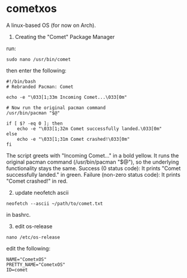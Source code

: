 # cometxos
A linux-based OS (for now on Arch).

1. Creating the "Comet" Package Manager

run:
```
sudo nano /usr/bin/comet
```
then enter the following:
```
#!/bin/bash
# Rebranded Pacman: Comet

echo -e "\033[1;33m Incoming Comet...\033[0m"

# Now run the original pacman command
/usr/bin/pacman "$@"

if [ $? -eq 0 ]; then
    echo -e "\033[1;32m Comet successfully landed.\033[0m"
else
    echo -e "\033[1;31m Comet crashed!\033[0m"
fi
```

The script greets with "Incoming Comet..." in a bold yellow.
It runs the original pacman command (/usr/bin/pacman "$@"), so the underlying functionality stays the same.
Success (0 status code): It prints "Comet successfully landed." in green.
Failure (non-zero status code): It prints "Comet crashed!" in red.

2. update neofetch ascii

```
neofetch --ascii ~/path/to/comet.txt
```
in bashrc.

3. edit os-release

```
nano /etc/os-release
```

edit the following:

```
NAME="CometxOS"
PRETTY_NAME="CometxOS"
ID=comet
```
